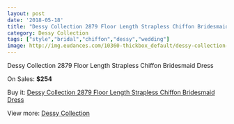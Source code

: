 ```yaml
---
layout: post
date: '2018-05-18'
title: "Dessy Collection 2879 Floor Length Strapless Chiffon Bridesmaid Dress"
category: Dessy Collection
tags: ["style","bridal","chiffon","dessy","wedding"]
image: http://img.eudances.com/10360-thickbox_default/dessy-collection-2879-floor-length-strapless-chiffon-bridesmaid-dress.jpg
---
```

Dessy Collection 2879 Floor Length Strapless Chiffon Bridesmaid Dress

On Sales: **$254**
<a href="https://www.eudances.com/en/dessy-collection/3377-dessy-collection-2879-floor-length-strapless-chiffon-bridesmaid-dress.html"><amp-img layout="responsive" width="600" height="600" src="//img.eudances.com/10360-thickbox_default/dessy-collection-2879-floor-length-strapless-chiffon-bridesmaid-dress.jpg" alt="Dessy Collection 2879 Floor Length Strapless Chiffon Bridesmaid Dress 0" /></a>
<a href="https://www.eudances.com/en/dessy-collection/3377-dessy-collection-2879-floor-length-strapless-chiffon-bridesmaid-dress.html"><amp-img layout="responsive" width="600" height="600" src="//img.eudances.com/10363-thickbox_default/dessy-collection-2879-floor-length-strapless-chiffon-bridesmaid-dress.jpg" alt="Dessy Collection 2879 Floor Length Strapless Chiffon Bridesmaid Dress 1" /></a>
<a href="https://www.eudances.com/en/dessy-collection/3377-dessy-collection-2879-floor-length-strapless-chiffon-bridesmaid-dress.html"><amp-img layout="responsive" width="600" height="600" src="//img.eudances.com/10362-thickbox_default/dessy-collection-2879-floor-length-strapless-chiffon-bridesmaid-dress.jpg" alt="Dessy Collection 2879 Floor Length Strapless Chiffon Bridesmaid Dress 2" /></a>
<a href="https://www.eudances.com/en/dessy-collection/3377-dessy-collection-2879-floor-length-strapless-chiffon-bridesmaid-dress.html"><amp-img layout="responsive" width="600" height="600" src="//img.eudances.com/10361-thickbox_default/dessy-collection-2879-floor-length-strapless-chiffon-bridesmaid-dress.jpg" alt="Dessy Collection 2879 Floor Length Strapless Chiffon Bridesmaid Dress 3" /></a>

Buy it: [Dessy Collection 2879 Floor Length Strapless Chiffon Bridesmaid Dress](https://www.eudances.com/en/dessy-collection/3377-dessy-collection-2879-floor-length-strapless-chiffon-bridesmaid-dress.html "Dessy Collection 2879 Floor Length Strapless Chiffon Bridesmaid Dress")

View more: [Dessy Collection](https://www.eudances.com/en/60-Dessy-Collection "Dessy Collection")